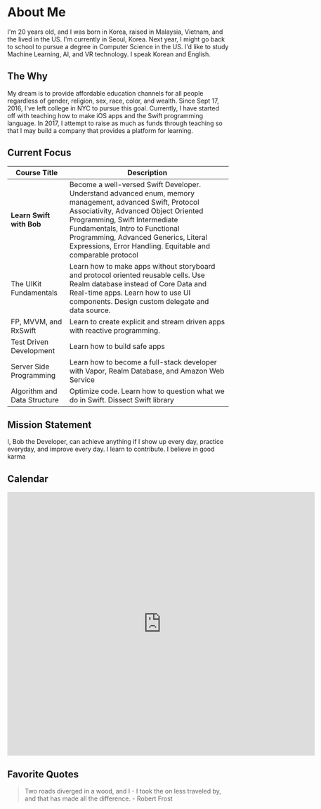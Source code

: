 
# About Me
I'm 20 years old, and I was born in Korea, raised in Malaysia, Vietnam, and the lived in the US. I'm currently in Seoul, Korea. Next year, I might go back to school to pursue a degree in Computer Science in the US. I'd like to study Machine Learning, AI, and VR technology. I speak Korean and English.

## The Why
My dream is to provide affordable education channels for all people regardless of gender, religion, sex, race, color, and wealth. Since Sept 17, 2016, I've left college in NYC to pursue this goal. Currently, I have started off with teaching how to make iOS apps and the Swift programming language. In 2017, I attempt to raise as much as funds through teaching so that I may build a company that provides a platform for learning.

## Current Focus
| Course Title  |  Description |
|----------|--------|
| **Learn Swift with Bob** | Become a well-versed Swift Developer. Understand advanced enum, memory management, advanced Swift, Protocol Associativity, Advanced Object Oriented Programming, Swift Intermediate Fundamentals, Intro to Functional Programming, Advanced Generics, Literal Expressions, Error Handling. Equitable and comparable protocol |
| The UIKit Fundamentals | Learn how to make apps without storyboard and protocol oriented reusable cells. Use Realm database instead of Core Data and Real-time apps. Learn how to use UI components. Design custom delegate and data source.  |
| FP, MVVM, and RxSwift  | Learn to create explicit and stream driven apps with reactive programming. |
| Test Driven Development   | Learn how to build safe apps |
| Server Side Programming | Learn how to become a full-stack developer with Vapor, Realm Database, and Amazon Web Service |
| Algorithm and Data Structure  | Optimize code. Learn how to question what we do in Swift. Dissect Swift library |


## Mission Statement
I, Bob the Developer, can achieve anything if I show up every day, practice everyday, and improve every day. I learn to contribute. I believe in good karma

## Calendar
<iframe src="https://calendar.google.com/calendar/embed?height=600&amp;wkst=2&amp;hl=en&amp;bgcolor=%23ffffff&amp;src=bobleesj%40gmail.com&amp;color=%231B887A&amp;ctz=Asia%2FSeoul" style="border-width:0" width="700" height="600" frameborder="0" scrolling="no"></iframe>

## Favorite Quotes
> Two roads diverged in a wood, and I - I took the on less traveled by, and that has made all the difference. - Robert Frost
